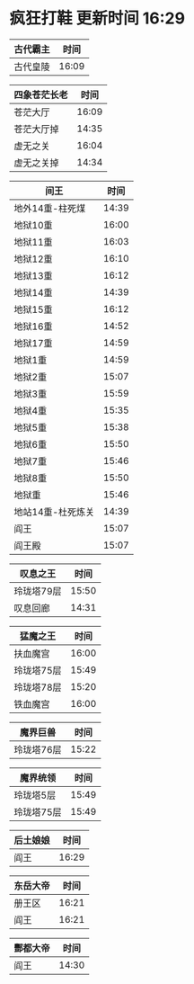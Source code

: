 # 疯狂打鞋 更新时间 16:29

| 古代霸主   | 时间    |
|--------|-------|
| 古代皇陵 | 16:09 |

| 四象苍茫长老   | 时间    |
|--------|-------|
| 苍茫大厅 | 16:09 |
| 苍茫大厅掉 | 14:35 |
| 虚无之关 | 16:04 |
| 虚无之关掉 | 14:34 |

| 间王   | 时间    |
|--------|-------|
| 地外14重-柱死煤 | 14:39 |
| 地狱10重 | 16:00 |
| 地狱11重 | 16:03 |
| 地狱12重 | 16:10 |
| 地狱13重 | 16:12 |
| 地狱14重 | 14:39 |
| 地狱15重 | 16:12 |
| 地狱16重 | 14:52 |
| 地狱17重 | 14:59 |
| 地狱1重 | 14:59 |
| 地狱2重 | 15:07 |
| 地狱3重 | 15:59 |
| 地狱4重 | 15:35 |
| 地狱5重 | 15:38 |
| 地狱6重 | 15:50 |
| 地狱7重 | 15:46 |
| 地狱8重 | 15:50 |
| 地狱重 | 15:46 |
| 地站14重-杜死炼关 | 14:39 |
| 阎王 | 15:07 |
| 阎王殿 | 15:07 |

| 叹息之王   | 时间    |
|--------|-------|
| 玲珑塔79层 | 15:50 |
| 叹息回廊 | 14:31 |

| 猛魔之王   | 时间    |
|--------|-------|
| 扶血魔宫 | 16:00 |
| 玲珑塔75层 | 15:49 |
| 玲珑塔78层 | 15:20 |
| 铁血魔宫 | 16:00 |

| 魔界巨兽   | 时间    |
|--------|-------|
| 玲珑塔76层 | 15:22 |

| 魔界统领   | 时间    |
|--------|-------|
| 玲珑塔5层 | 15:49 |
| 玲珑塔75层 | 15:49 |

| 后土娘娘   | 时间    |
|--------|-------|
| 阎王 | 16:29 |

| 东岳大帝   | 时间    |
|--------|-------|
| 册王区 | 16:21 |
| 阎王 | 16:21 |

| 酆都大帝   | 时间    |
|--------|-------|
| 阎王 | 14:30 |